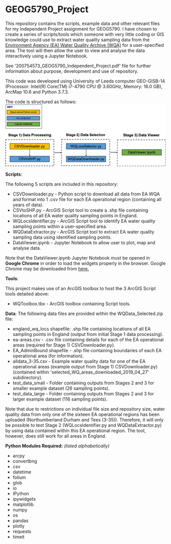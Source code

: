 # GEOG5790_Project

This repository contains the scripts, example data and other relevant files for my Independent Project assignment for GEOG5790. I have chosen to create a series of scripts/tools which someone with very little coding or GIS knowledge could use to extract water quality sampling data from the [Environment Agency (EA) Water Quality Archive (WQA)](https://environment.data.gov.uk/water-quality/view/landing) for a user-specified area. The tool will then allow the user to view and analyse the data interactively using a Jupyter Notebook.

See '200754573_GEOG5790_Independent_Project.pdf' file for further information about purpose, development and use of repository.

This code was developed using University of Leeds computer GEO-GISB-14 (Processor: Intel(R) Core(TM) i7-4790 CPU @ 3.60GHz, Memory: 16.0 GB), ArcMap 10.6 and Python 3.7.3.

The code is structured as follows:
![alt text](https://github.com/annemharding/GEOG5790_Project/blob/master/code_structure.png)

**Scripts**:

The following 5 scripts are included in this repository:
- CSVDownloader.py - Python script to download all data from EA WQA and format into 1 .csv file for each EA operational region (containing all years of data).
- CSVtoSHP.py - ArcGIS Script tool to create a .shp file containing locations of all EA water quality sampling points in England.
- WQLocsIdentifier.py - ArcGIS Script tool to identify EA water quality sampling points within a user-specified area.
- WQDataExtractor.py - ArcGIS Script tool to extract EA water quality sampling data using identified sampling points.
- DataViewer.ipynb - Jupyter Notebook to allow user to plot, map and analyse data.

Note that the DataViewer.ipynb Jupyter Notebook must be opened in **Google Chrome** in order to load the widgets properly in the browser. Google Chrome may be downloaded from [here.](https://www.google.co.uk/chrome/?brand=CHBD&gclid=EAIaIQobChMIl-K8u8SE4gIVS7TtCh0OLQM6EAAYASAAEgLypvD_BwE&gclsrc=aw.ds)

**Tools**:

This project makes use of an ArcGIS toolbox to host the 3 ArcGIS Script tools detailed above:
- WQToolbox.tbx - ArcGIS toolbox containing Script tools.

**Data**:
The following data files are provided within the WQData_Selected.zip file:
- england_wq_locs shapefile: .shp file containing locations of all EA sampling points in England (output from initial Stage 1 data processing).
- ea-areas.csv - .csv file containing details for each of the EA operational areas (required for Stage 1) CSVDownloader.py).
- EA_AdminBound shapefile - .shp file containing boundaries of each EA operational area (for information).
- alldata_3-35.csv - Example water quality data for one of the EA operational areas (example output from Stage 1) CSVDownloader.py) (contained within 'selected_WQ_areas_downloaded_2019_04_27' subdirectory).
- test_data_small - Folder containing outputs from Stages 2 and 3 for smaller example dataset (26 sampling points).
- test_data_large - Folder containing outputs from Stages 2 and 3 for larger example dataset (116 sampling points).

Note that due to restrictions on individual file size and repository size, water quality data from only one of the sixteen EA operational regions has been uploaded (Northumberland Durham and Tees (3-35)). Therefore, it will only be possible to test Stage 2 (WQLocsIdentifier.py and WQDataExtractor.py) by using data contained within this EA operational region. The tool, however, does still work for all areas in England.

**Python Modules Required:** *(listed alphabetically)*
- arcpy
- convertbng
- csv
- datetime
- folium
- glob
- io
- IPython
- ipywidgets
- matplotlib
- numpy
- os
- pandas
- plotly
- requests
- timeit


